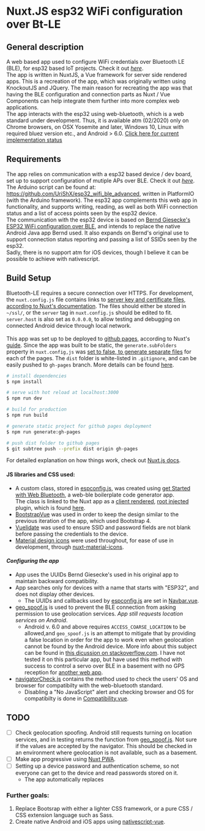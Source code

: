 # Nuxt.JS esp32 WiFi configuration over Bt-LE

## General description

A web based app used to configure WiFi credentials over Bluetooth LE (BLE), for esp32 based IoT projects. Check it out _[here](https://urishx.github.io/Nuxt_esp32_web-ble_wifi_config/)_. \
The app is written in NuxtJS, a Vue framework for server side rendered apps. This is a recreation of the app, which was originally written using KnockoutJS and JQuery. The main reason for recreating the app was that having the BLE configuration and connection parts as Nuxt / Vue Components can help integrate them further into more complex web applications. \
The app interacts with the esp32 using web-bluetooth, which is a web standard under development. Thus, it is available atm (02/2020) only on Chrome browsers, on OSX Yosemite and later, Windows 10, Linux with required bluez version etc., and Android > 6.0. [Click here for current implementation status](https://github.com/WebBluetoothCG/web-bluetooth/blob/master/implementation-status.md)

## Requirements

The app relies on communication with a esp32 based device / dev board, set up to support configuration of mutiple APs over BLE. Check it out _[here](https://urishx.github.io/Nuxt_esp32_web-ble_wifi_config/)_. \
The Arduino script can be found at: https://github.com/UriShX/esp32_wifi_ble_advanced, written in PlatformIO (with the Arduino framework). The esp32 app complements this web app in functionality, and supports writing, reading, as well as both WiFi connection status and a list of access points seen by the esp32 device. \
The communication with the esp32 device is based on [Bernd Giesecke's ESP32 WiFi configuration over BLE](https://desire.giesecke.tk/index.php/2018/04/06/esp32-wifi-setup-over-ble/), and intends to replace the native Android Java app Bernd used. It also expands on Bernd's original use to support connection status reporting and passing a list of SSIDs seen by the esp32. \
Sadly, there is no support atm for iOS devices, though I believe it can be possible to achieve with nativescript.

## Build Setup

Bluetooth-LE requires a secure connection over HTTPS. For development, the `nuxt.config.js` file contains links to [server key and certificate files](https://letsencrypt.org/docs/certificates-for-localhost/#making-and-trusting-your-own-certificates), [according to Nuxt's documentation](https://nuxtjs.org/api/configuration-server#example-using-https-configuration). The files should either be stored in `~/ssl/`, or the `server` tag in `nuxt.config.js` should be edited to fit. `server.host` is also set as `0.0.0.0`, to allow testing and debugging on connected Android device through local network. \
 \
This app was set up to be deployed to [github pages](https://pages.github.com/), according to Nuxt's [guide](https://nuxtjs.org/faq/github-pages#__layout). Since the app was built to be static, the `generate.subFolders` property in `nuxt.config,js` was [set to false, to generate separate files](https://nuxtjs.org/api/configuration-generate/#subfolders) for each of the pages. The `dist` folder is white-listed in `.gitignore`, and can be easily pushed to `gh-pages` branch. More details can be found [here](https://gist.github.com/belohlavek/61dd16c08cd9c57a168408b9ac4121c2).

```bash
# install dependencies
$ npm install

# serve with hot reload at localhost:3000
$ npm run dev

# build for production
$ npm run build

# generate static project for github pages deployment
$ npm run generate:gh-pages

# push dist folder to github pages
$ git subtree push --prefix dist origin gh-pages
```

For detailed explanation on how things work, check out [Nuxt.js docs](https://nuxtjs.org).

#### JS libraries and CSS used:

- A custom class, stored in [espconfig.js](https://github.com/UriShX/Nuxt_esp32_web-ble_wifi_config/blob/master/assets/espconfig.js), was created using [get Started with Web Bluetooth](https://beaufortfrancois.github.io/sandbox/web-bluetooth/generator/), a web-ble boilerplate code generator app. \
  The class is linked to the Nuxt app as a [client rendered](https://nuxtjs.org/guide/plugins/#name-conventional-plugin), [root injected](https://nuxtjs.org/guide/plugins/#inject-in-root-amp-context) plugin, which is found [here](https://github.com/UriShX/Nuxt_esp32_web-ble_wifi_config/blob/master/plugins/espconfig.client.js).
- [BootstrapVue](https://bootstrap-vue.org/) was used in order to keep the design similar to the previous iteration of the app, which used Bootstrap 4.
- [Vuelidate](https://vuelidate.js.org/) was used to ensure SSID and password fields are not blank before passing the credentials to the device.
- [Material design icons](https://material.io/resources/icons/?style=baseline) were used throughout, for ease of use in development, through [nuxt-material-icons](https://github.com/anteriovieira/nuxt-material-design-icons).

#### _Configuring the app_

- App uses the UUIDs Bernd Giesecke's used in his original app to maintain backward compatibility.
- App searches only for devices with a name that starts with "ESP32", and does not display other devices.
  - The UUIDs and callbacks used by [espconfig.js](https://github.com/UriShX/Nuxt_esp32_web-ble_wifi_config/blob/master/assets/espconfig.js) are set in [Navbar.vue](https://github.com/UriShX/Nuxt_esp32_web-ble_wifi_config/blob/master/components/Navbar.vue).
- [geo_spoof.js](https://github.com/UriShX/Nuxt_esp32_web-ble_wifi_config/blob/master/static/geo_spoof.js) is used to prevent the BLE connection from asking permission to use geolocation services. _App still requests location services on Android_.
  - Android v. 6.0 and above requires `ACCESS_COARSE_LOCATION` to be allowed,and `geo_spoof.js` is an attempt to mitigate that by providing a false location in order for the app to work even when geolocation cannot be found by the Android device. More info about this subject can be found in [this dicussion on stackoverflow.com](https://stackoverflow.com/questions/33045581/location-needs-to-be-enabled-for-bluetooth-low-energy-scanning-on-android-6-0). I have not tested it on this particular app, but have used this method with success to control a servo over BLE in a basement with no GPS reception for [another web app](https://github.com/UriShX/ESP32_fader).
- [navigatorCheck.js](https://github.com/UriShX/Nuxt_esp32_web-ble_wifi_config/blob/master/assets/navigatorCheck.js) contains the method used to check the users' OS and browser for compatibilty with the web-bluetooth standard.
  - Disabling a "No JavaScript" alert and checking browser and OS for compatibilty is done in [Compatibility.vue](https://github.com/UriShX/Nuxt_esp32_web-ble_wifi_config/blob/master/components/Compatibility.vue).

## TODO

- [ ] Check geolocation spoofing. Android still requests turning on location services, and in testing returns the function from [geo_spoof.js](https://github.com/UriShX/Nuxt_esp32_web-ble_wifi_config/blob/master/static/geo_spoof.js). Not sure if the values are accepted by the navigator. This should be checked in an environment where geolocation is not available, such as a basement.
- [ ] Make app progressive using [Nuxt PWA](https://pwa.nuxtjs.org/).
- [ ] Setting up a device password and authentication scheme, so not everyone can get to the device and read passwords stored on it.
  - The app automatically replaces

### Further goals:

1. Replace Bootsrap with either a lighter CSS framework, or a pure CSS / CSS extension language such as Sass.
1. Create native Android and iOS apps using [nativescript-vue](https://nativescript-vue.org/en/docs/getting-started/code-sharing/).
